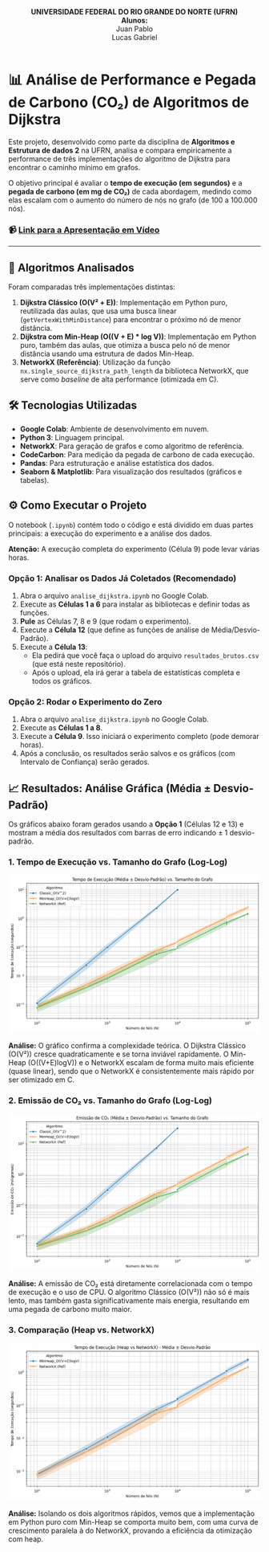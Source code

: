 <div align="center">
  <strong>UNIVERSIDADE FEDERAL DO RIO GRANDE DO NORTE (UFRN)</strong>
  <br>
  <strong>Alunos:</strong>
  <br>
  Juan Pablo
  <br>
  Lucas Gabriel
</div>

<br>

# 📊 Análise de Performance e Pegada de Carbono (CO₂) de Algoritmos de Dijkstra

Este projeto, desenvolvido como parte da disciplina de **Algoritmos e Estrutura de dados 2** na UFRN, analisa e compara empiricamente a performance de três implementações do algoritmo de Dijkstra para encontrar o caminho mínimo em grafos.

O objetivo principal é avaliar o **tempo de execução (em segundos)** e a **pegada de carbono (em mg de CO₂)** de cada abordagem, medindo como elas escalam com o aumento do número de nós no grafo (de 100 a 100.000 nós).

### 📹 [Link para a Apresentação em Vídeo](https://www.youtube.com/watch?v=COLOQUE-O-LINK-AQUI)

---

## 🚀 Algoritmos Analisados

Foram comparadas três implementações distintas:

1.  **Dijkstra Clássico (O(V² + E))**: Implementação em Python puro, reutilizada das aulas, que usa uma busca linear (`getVertexWithMinDistance`) para encontrar o próximo nó de menor distância.
2.  **Dijkstra com Min-Heap (O((V + E) * log V))**: Implementação em Python puro, também das aulas, que otimiza a busca pelo nó de menor distância usando uma estrutura de dados Min-Heap.
3.  **NetworkX (Referência)**: Utilização da função `nx.single_source_dijkstra_path_length` da biblioteca NetworkX, que serve como *baseline* de alta performance (otimizada em C).

## 🛠️ Tecnologias Utilizadas

* **Google Colab**: Ambiente de desenvolvimento em nuvem.
* **Python 3**: Linguagem principal.
* **NetworkX**: Para geração de grafos e como algoritmo de referência.
* **CodeCarbon**: Para medição da pegada de carbono de cada execução.
* **Pandas**: Para estruturação e análise estatística dos dados.
* **Seaborn & Matplotlib**: Para visualização dos resultados (gráficos e tabelas).

## ⚙️ Como Executar o Projeto

O notebook (`.ipynb`) contém todo o código e está dividido em duas partes principais: a execução do experimento e a análise dos dados.

**Atenção:** A execução completa do experimento (Célula 9) pode levar várias horas.

### Opção 1: Analisar os Dados Já Coletados (Recomendado)

1.  Abra o arquivo `analise_dijkstra.ipynb` no Google Colab.
2.  Execute as **Células 1 a 6** para instalar as bibliotecas e definir todas as funções.
3.  **Pule** as Células 7, 8 e 9 (que rodam o experimento).
4.  Execute a **Célula 12** (que define as funções de análise de Média/Desvio-Padrão).
5.  Execute a **Célula 13**:
    * Ela pedirá que você faça o upload do arquivo `resultados_brutos.csv` (que está neste repositório).
    * Após o upload, ela irá gerar a tabela de estatísticas completa e todos os gráficos.

### Opção 2: Rodar o Experimento do Zero

1.  Abra o arquivo `analise_dijkstra.ipynb` no Google Colab.
2.  Execute as **Células 1 a 8**.
3.  Execute a **Célula 9**. Isso iniciará o experimento completo (pode demorar horas).
4.  Após a conclusão, os resultados serão salvos e os gráficos (com Intervalo de Confiança) serão gerados.

## 📈 Resultados: Análise Gráfica (Média ± Desvio-Padrão)

Os gráficos abaixo foram gerados usando a **Opção 1** (Células 12 e 13) e mostram a média dos resultados com barras de erro indicando $\pm$ 1 desvio-padrão.

### 1. Tempo de Execução vs. Tamanho do Grafo (Log-Log)

![Gráfico de Tempo de Execução](resultados/Tempo_xTamanho.png)

**Análise:** O gráfico confirma a complexidade teórica. O Dijkstra Clássico (O(V²)) cresce quadraticamente e se torna inviável rapidamente. O Min-Heap (O((V+E)logV)) e o NetworkX escalam de forma muito mais eficiente (quase linear), sendo que o NetworkX é consistentemente mais rápido por ser otimizado em C.

### 2. Emissão de CO₂ vs. Tamanho do Grafo (Log-Log)

![Gráfico de Emissão de CO2](resultados/CO2xTamanho.png)

**Análise:** A emissão de CO₂ está diretamente correlacionada com o tempo de execução e o uso de CPU. O algoritmo Clássico (O(V²)) não só é mais lento, mas também gasta significativamente mais energia, resultando em uma pegada de carbono muito maior.

### 3. Comparação (Heap vs. NetworkX)

![Gráfico de Comparação Heap vs NetworkX](resultados/Heap_xNx.png)

**Análise:** Isolando os dois algoritmos rápidos, vemos que a implementação em Python puro com Min-Heap se comporta muito bem, com uma curva de crescimento paralela à do NetworkX, provando a eficiência da otimização com heap.